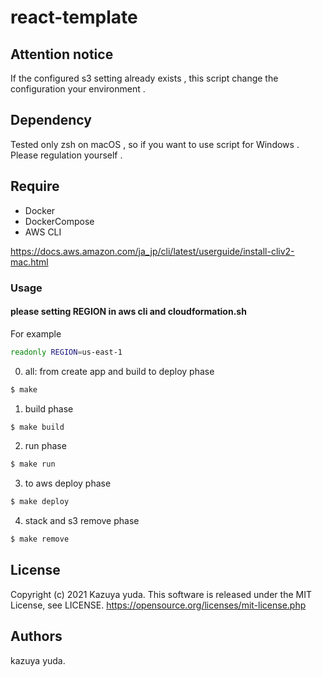 # react-template

## Attention notice
If the configured s3 setting already exists , this script change the configuration your environment .

## Dependency
Tested only zsh on macOS , so if you want to use script for Windows . Please regulation yourself .

## Require

- Docker
- DockerCompose
- AWS CLI

https://docs.aws.amazon.com/ja_jp/cli/latest/userguide/install-cliv2-mac.html

### Usage

#### please setting REGION in aws cli and cloudformation.sh

For example

```bash:cloudformation.sh
readonly REGION=us-east-1
```

0. all: from create app and build to deploy phase

```bash
$ make
```

1. build phase

```bash
$ make build
```

2. run phase

```bash
$ make run
```

3. to aws deploy phase

```bash
$ make deploy
```

4. stack and s3 remove phase

```bash
$ make remove
```

## License
Copyright (c) 2021 Kazuya yuda.
This software is released under the MIT License, see LICENSE.
https://opensource.org/licenses/mit-license.php

## Authors
kazuya yuda.
